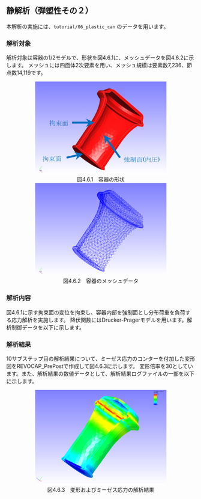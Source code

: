 ## 静解析（弾塑性その２）

本解析の実施には、`tutorial/06_plastic_can` のデータを用います。

### 解析対象

解析対象は容器の1/2モデルで、形状を図4.6.1に、メッシュデータを図4.6.2に示します。
メッシュには四面体2次要素を用い、メッシュ規模は要素数7,236、節点数14,119です。

<div style="text-align: center;">
<img src="./media/image06_01.png" width="350px"><br>
図4.6.1　容器の形状
</div>

<div style="text-align: center;">
<img src="./media/image06_02.png" width="350px"><br>
図4.6.2　容器のメッシュデータ
</div>

### 解析内容

図4.6.1に示す拘束面の変位を拘束し、容器内部を強制面とし分布荷重を負荷する応力解析を実施します。
降伏関数にはDrucker-Pragerモデルを用います。解析制御データを以下に示します。

### 解析結果

10サブステップ目の解析結果について、ミーゼス応力のコンターを付加した変形図をREVOCAP\_PrePostで作成して図4.6.3に示します。
変形倍率を30としています。また、解析結果の数値データとして、解析結果ログファイルの一部を以下に示します。

<div style="text-align: center;">
<img src="./media/image06_03.png" width="350px"><br>
図4.6.3　変形およびミーゼス応力の解析結果
</div>
